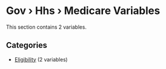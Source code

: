 # Gov › Hhs › Medicare Variables

This section contains 2 variables.

## Categories

- [Eligibility](eligibility/index.md) (2 variables)
